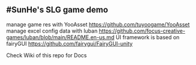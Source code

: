 #SunHe's SLG game demo
---
manage game res with YooAsset https://github.com/tuyoogame/YooAsset
manage excel config data with luban https://github.com/focus-creative-games/luban/blob/main/README.en-us.md
UI framework is based on fairyGUI https://github.com/fairygui/FairyGUI-unity

Check Wiki of this repo for Docs 
